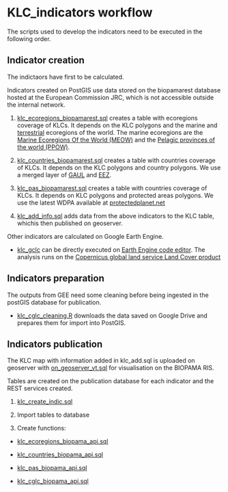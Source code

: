 # KLC_indicators workflow

The scripts used to develop the indicators need to be executed in the following order.

## Indicator creation
The indictaors have first to be calculated.

Indicators created on PostGIS use data stored on the biopamarest database hosted at the European Commission JRC, which is not accessible outside the internal network.

1. [klc_ecoregions_biopamarest.sql](https://github.com/melwey/klc/tree/master/KLC_indicators/pgscripts/klc_ecoregions_biopamarest.sql) creates a table with ecoregions coverage of KLCs. It depends on the KLC polygons and the marine and [terrestrial](https://www.worldwildlife.org/publications/terrestrial-ecoregions-of-the-world) ecoregions of the world. The marine ecoregions are the [Marine Ecoregions Of the World (MEOW)](https://www.worldwildlife.org/publications/marine-ecoregions-of-the-world-a-bioregionalization-of-coastal-and-shelf-areas) and the [Pelagic provinces of the world (PPOW)](http://data.unep-wcmc.org/datasets/38).

2. [klc_countries_biopamarest.sql](https://github.com/melwey/klc/tree/master/KLC_indicators/pgscripts/klc_countries_biopamarest.sql) creates a table with countries coverage of KLCs. It depends on the KLC polygons and country polygons. We use a merged layer of [GAUL](http://www.fao.org/geonetwork/srv/en/metadata.show?id=12691) and [EEZ](http://www.marineregions.org/downloads.php).

3. [klc_pas_biopamarest.sql](https://github.com/melwey/klc/tree/master/KLC_indicators/pgscripts/klc_pas_biopamarest.sql) creates a table with countries coverage of KLCs. It depends on KLC polygons and protected areas polygons. We use the latest WDPA available at [protectedplanet.net](https://protectedplanet.net/)

4. [klc_add_info.sql](https://github.com/melwey/klc/tree/master/KLC_indicators/pgscripts/klc_add_info.sql) adds data from the above indicators to the KLC table, whichis then published on geoserver.

Other indicators are calculated on Google Earth Engine.

- [klc_gclc](https://github.com/melwey/klc/tree/master/KLC_indicators/gee/klc_gclc.js) can be directly executed on [Earth Engine code editor](https://code.earthengine.google.com/b93f5da17bb93f58b11ac3007ca09e83?noload=true). The analysis runs on the [Copernicus global land service Land Cover product](https://lcviewer.vito.be/)

## Indicators preparation

The outputs from GEE need some cleaning before being ingested in the postGIS database for publication.

- [klc_cglc_cleaning.R](https://github.com/melwey/klc/tree/master/KLC_indicators/Rcode/klc_cglc_cleaning.R) downloads the data saved on Google Drive and prepares them for import into PostGIS.

## Indicators publication

The KLC map with information added in klc_add.sql is uploaded on geoserver with [on_geoserver_vt.sql](https://github.com/melwey/klc/tree/master/KLC_indicators/pgscripts/on_geoserver_vt.sql) for visualisation on the BIOPAMA RIS.

Tables are created on the publication database for each indicator and the REST services created.

1. [klc_create_indic.sql](https://github.com/melwey/klc/tree/master/KLC_indicators/pgscripts/klc_create_indic.sql)

2. Import tables to database

3. Create functions:

  - [klc_ecoregions_biopama_api.sql](https://github.com/melwey/klc/tree/master/KLC_indicators/pgscripts/klc_ecoregions_biopama_api.sql)
  
  - [klc_countries_biopama_api.sql](https://github.com/melwey/klc/tree/master/KLC_indicators/pgscripts/klc_coutries_biopama_api.sql)
  
  - [klc_pas_biopama_api.sql](https://github.com/melwey/klc/tree/master/KLC_indicators/pgscripts/klc_pas_biopama_api.sql)
  
  - [klc_cglc_biopama_api.sql](https://github.com/melwey/klc/tree/master/KLC_indicators/pgscripts/klc_cglcs_biopama_api.sql)

